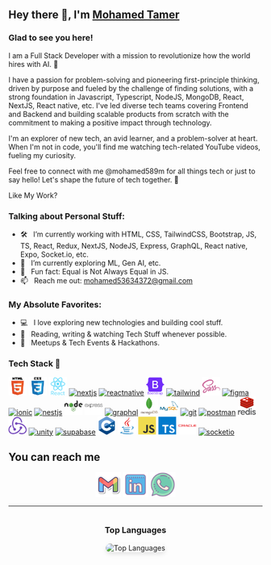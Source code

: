 ## Hey there 👋, I'm [Mohamed Tamer](https://github.com/mohamed589m)

### Glad to see you here!

I am a Full Stack Developer with a mission to revolutionize how the world hires with AI. 🚀

I have a passion for problem-solving and pioneering first-principle thinking, driven by purpose and fueled by the challenge of finding solutions, with a strong foundation in Javascript, Typescript, NodeJS, MongoDB, React, NextJS, React native, etc. I've led diverse tech teams covering Frontend and Backend and building scalable products from scratch with the commitment to making a positive impact through technology.

I'm an explorer of new tech, an avid learner, and a problem-solver at heart. When I'm not in code, you'll find me watching tech-related YouTube videos, fueling my curiosity.

Feel free to connect with me @mohamed589m for all things tech or just to say hello! Let's shape the future of tech together. 🌟

Like My Work?

### Talking about Personal Stuff:

- 🛠 &nbsp; I’m currently working with HTML, CSS, TailwindCSS, Bootstrap, JS, TS, React, Redux, NextJS, NodeJS, Express, GraphQL, React native, Expo, Socket.io, etc.
- 🚀 &nbsp; I’m currently exploring ML, Gen AI, etc.
- 👾 &nbsp; Fun fact: Equal is Not Always Equal in JS.
- 📫 &nbsp; Reach me out: mohamed53634372@gmail.com

### My Absolute Favorites:

- 💻 &nbsp; I love exploring new technologies and building cool stuff.
- 📰 &nbsp; Reading, writing & watching Tech Stuff whenever possible.
- 🍕 &nbsp; Meetups & Tech Events & Hackathons.

### 	Tech Stack 🚀
[<img src="https://raw.githubusercontent.com/devicons/devicon/master/icons/html5/html5-original-wordmark.svg" alt="html5" width="36" height="36">](https://www.w3.org/html/)
[<img src="https://raw.githubusercontent.com/devicons/devicon/master/icons/css3/css3-original-wordmark.svg" alt="css3" width="36" height="36">](https://www.w3schools.com/css/)
[<img src="https://raw.githubusercontent.com/devicons/devicon/master/icons/react/react-original-wordmark.svg" alt="react" width="36" height="36">](https://reactjs.org/)
[<img src="https://cdn.worldvectorlogo.com/logos/nextjs-2.svg" alt="nextjs" width="36" height="36">](https://nextjs.org/)
[<img src="https://reactnative.dev/img/header_logo.svg" alt="reactnative" width="36" height="36">](https://reactnative.dev/)
[<img src="https://raw.githubusercontent.com/devicons/devicon/master/icons/bootstrap/bootstrap-plain-wordmark.svg" alt="bootstrap" width="36" height="36">](https://getbootstrap.com)
[<img src="https://www.vectorlogo.zone/logos/tailwindcss/tailwindcss-icon.svg" alt="tailwind" width="36" height="36">](https://tailwindcss.com/)
[<img src="https://raw.githubusercontent.com/devicons/devicon/master/icons/sass/sass-original.svg" alt="sass" width="36" height="36">](https://sass-lang.com)
[<img src="https://www.vectorlogo.zone/logos/figma/figma-icon.svg" alt="figma" width="36" height="36">](https://www.figma.com/)
[<img src="https://upload.wikimedia.org/wikipedia/commons/d/d1/Ionic_Logo.svg" alt="ionic" width="36" height="36">](https://ionicframework.com)
[<img src="https://nestjs.com/img/logo-small.svg" alt="nestjs" width="36" height="36">](https://nestjs.com/)
[<img src="https://raw.githubusercontent.com/devicons/devicon/master/icons/nodejs/nodejs-original-wordmark.svg" alt="nodejs" width="36" height="36">](https://nodejs.org)
[<img src="https://raw.githubusercontent.com/devicons/devicon/master/icons/express/express-original-wordmark.svg" alt="express" width="36" height="36">](https://expressjs.com)
[<img src="https://www.vectorlogo.zone/logos/graphql/graphql-icon.svg" alt="graphql" width="36" height="36">](https://graphql.org)
[<img src="https://raw.githubusercontent.com/devicons/devicon/master/icons/mongodb/mongodb-original-wordmark.svg" alt="mongodb" width="36" height="36">](https://www.mongodb.com/)
[<img src="https://raw.githubusercontent.com/devicons/devicon/master/icons/mysql/mysql-original-wordmark.svg" alt="mysql" width="36" height="36">](https://www.mysql.com/)
[<img src="https://www.vectorlogo.zone/logos/git-scm/git-scm-icon.svg" alt="git" width="36" height="36">](https://git-scm.com/)
[<img src="https://www.vectorlogo.zone/logos/getpostman/getpostman-icon.svg" alt="postman" width="36" height="36">](https://postman.com)
[<img src="https://raw.githubusercontent.com/devicons/devicon/master/icons/redis/redis-original-wordmark.svg" alt="redis" width="36" height="36">](https://redis.io)
[<img src="https://raw.githubusercontent.com/devicons/devicon/master/icons/redux/redux-original.svg" alt="redux" width="36" height="36">](https://redux.js.org)
[<img src="https://www.vectorlogo.zone/logos/unity3d/unity3d-icon.svg" alt="unity" width="36" height="36">](https://unity.com/)
[<img src="https://www.vectorlogo.zone/logos/supabase/supabase-icon.svg" alt="supabase" width="36" height="36">](https://supabase.com/)
[<img src="https://raw.githubusercontent.com/devicons/devicon/master/icons/cplusplus/cplusplus-original.svg" alt="cplusplus" width="36" height="36">](https://www.w3schools.com/cpp/)
[<img src="https://raw.githubusercontent.com/devicons/devicon/master/icons/java/java-original.svg" alt="java" width="36" height="36">](https://www.java.com)
[<img src="https://raw.githubusercontent.com/devicons/devicon/master/icons/javascript/javascript-original.svg" alt="javascript" width="36" height="36">](https://developer.mozilla.org/en-US/docs/Web/JavaScript)
[<img src="https://raw.githubusercontent.com/devicons/devicon/master/icons/typescript/typescript-original.svg" alt="typescript" width="36" height="36">](https://www.typescriptlang.org/)
[<img src="https://raw.githubusercontent.com/devicons/devicon/master/icons/oracle/oracle-original.svg" alt="oracle" width="36" height="36">](https://www.oracle.com/)
[<img src="https://www.vectorlogo.zone/logos/socketio/socketio-icon.svg" alt="socketio" width="36" height="36">](https://socket.io/)

## You can reach me 

<p align="center">
	<a href="mailto:mohamed53634372@gmail.com"><img img src="https://github.com/Ahmed-Elmoslmany/Ahmed-Elmoslmany/raw/main/icons/gmail.svg" alt="Gmail" title="gmail" width="50px"/></a>
	<a href="https://www.linkedin.com/in/mohamed-tamer-585097238/"><img src="https://github.com/Ahmed-Elmoslmany/Ahmed-Elmoslmany/raw/main/icons/linkedin.svg" alt="LinkedIn" width="50px" title="linkedin"/></a>
	<a href="https://wa.me/01146463158"><img src="https://github.com/Ahmed-Elmoslmany/Ahmed-Elmoslmany/raw/main/icons/whatsapp.svg" alt="Whatsapp" title="whatsapp" width="50px"/></a>
</p>

----------------------------------------------------------------------------------------------------------------------------------------------------

<div style="display: flex; flex-direction: column; align-items: center;">
 <!-- Languages Card -->
  <div style="text-align: center; margin-bottom: 20px;">
    <h3>Top Languages</h3>
    <img src="https://github-readme-stats.vercel.app/api/top-langs?username=mohamed589m&show_icons=true&locale=en&layout=compact" alt="Top Languages" style="border-radius: 10px; box-shadow: 0 4px 8px rgba(0, 0, 0, 0.1);">
  </div>

  </div>
